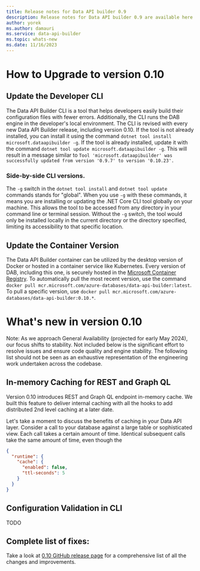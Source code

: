 ```yaml
---
title: Release notes for Data API builder 0.9
description: Release notes for Data API builder 0.9 are available here.
author: yorek
ms.author: damauri
ms.service: data-api-builder 
ms.topic: whats-new 
ms.date: 11/16/2023
---
```


# How to Upgrade to version 0.10

## Update the Developer CLI

The Data API Builder CLI is a tool that helps developers easily build their configuration files with fewer errors. Additionally, the CLI runs the DAB engine in the developer's local environment. The CLI is revised with every new Data API Builder release, including version 0.10. If the tool is not already installed, you can install it using the command `dotnet tool install microsoft.dataapibuilder -g`. If the tool is already installed, update it with the command `dotnet tool update microsoft.dataapibuilder -g`. This will result in a message similar to `Tool 'microsoft.dataapibuilder' was successfully updated from version '0.9.7' to version '0.10.23'.`

### Side-by-side CLI versions.

The `-g` switch in the `dotnet tool install` and `dotnet tool update` commands stands for "global". When you use `-g` with these commands, it means you are installing or updating the .NET Core CLI tool globally on your machine. This allows the tool to be accessed from any directory in your command line or terminal session. Without the `-g` switch, the tool would only be installed locally in the current directory or the directory specified, limiting its accessibility to that specific location.

## Update the Container Version

The Data API Builder container can be utilized by the desktop version of Docker or hosted in a container service like Kubernetes. Every version of DAB, including this one, is securely hosted in the [Microsoft Container Registry](https://aka.ms/dab/registry). To automatically pull the most recent version, use the command `docker pull mcr.microsoft.com/azure-databases/data-api-builder:latest`. To pull a specific version, use `docker pull mcr.microsoft.com/azure-databases/data-api-builder:0.10.*`.

# What's new in version 0.10

Note: As we approach General Availability (projected for early May 2024), our focus shifts to stability. Not included below is the significant effort to resolve issues and ensure code quality and engine stability. The following list should not be seen as an exhaustive representation of the engineering work undertaken across the codebase.

## In-memory Caching for REST and Graph QL

Version 0.10 introduces REST and Graph QL endpoint in-memory cache. We built this feature to deliver internal caching with all the hooks to add distributed 2nd level caching at a later date. 

Let's take a moment to discuss the benefits of caching in your Data API layer. Consider a call to your database against a large table or sophisticated view. Each call takes a certain amount of time. Identical subsequent calls take the same amount of time, even though the 

```json
{
  "runtime": {
    "cache": {
      "enabled": false,
      "ttl-seconds": 5
    }
  }
}
```

## Configuration Validation in CLI

TODO

## Complete list of fixes:

Take a look at [0.10 GitHub release page](https://github.com/Azure/data-api-builder/releases/tag/v0.10.23) for a comprehensive list of all the changes and improvements.

